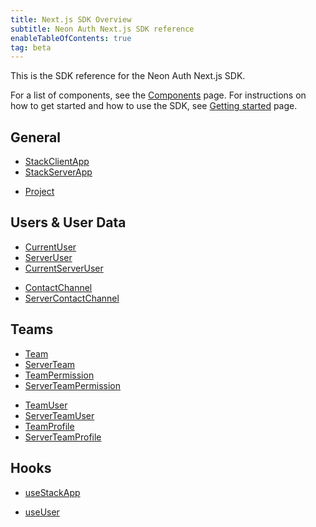```yaml
---
title: Next.js SDK Overview
subtitle: Neon Auth Next.js SDK reference
enableTableOfContents: true
tag: beta
---
```


This is the SDK reference for the Neon Auth Next.js SDK.

For a list of components, see the [Components](/docs/neon-auth/components/components) page. For instructions on how to get started and how to use the SDK, see [Getting started](/docs/neon-auth/quick-start/nextjs) page.

## General

<div style={{ display: 'flex', gap: '2rem' }}>
  <ul style={{ flex: 1 }}>
    <li><a href="/docs/neon-auth/sdk/nextjs/objects/stack-app#stackclientapp">StackClientApp</a></li>
    <li><a href="/docs/neon-auth/sdk/nextjs/objects/stack-app#stackserverapp">StackServerApp</a></li>
  </ul>
  <ul style={{ flex: 1 }}>
    <li><a href="/docs/neon-auth/sdk/nextjs/types/project#project">Project</a></li>
  </ul>
</div>

## Users & User Data

<div style={{ display: 'flex', gap: '2rem' }}>
  <ul style={{ flex: 1 }}>
    <li><a href="/docs/neon-auth/sdk/nextjs/types/user#currentuser">CurrentUser</a></li>
    <li><a href="/docs/neon-auth/sdk/nextjs/types/user#serveruser">ServerUser</a></li>
    <li><a href="/docs/neon-auth/sdk/nextjs/types/user#currentserveruser">CurrentServerUser</a></li>
  </ul>
  <ul style={{ flex: 1 }}>
    <li><a href="/docs/neon-auth/sdk/nextjs/types/contact-channel#contactchannel">ContactChannel</a></li>
    <li><a href="/docs/neon-auth/sdk/nextjs/types/contact-channel#servercontactchannel">ServerContactChannel</a></li>
  </ul>
</div>

## Teams

<div style={{ display: 'flex', gap: '2rem' }}>
  <ul style={{ flex: 1}}>
    <li><a href="/docs/neon-auth/sdk/nextjs/types/team#team">Team</a></li>
    <li><a href="/docs/neon-auth/sdk/nextjs/types/team#serverteam">ServerTeam</a></li>
    <li><a href="/docs/neon-auth/sdk/nextjs/types/team-permission#teampermission">TeamPermission</a></li>
    <li><a href="/docs/neon-auth/sdk/nextjs/types/team-permission#serverteampermission">ServerTeamPermission</a></li>
  </ul>
  <ul style={{ flex: 1 }}>
    <li><a href="/docs/neon-auth/sdk/nextjs/types/team-user#teamuser">TeamUser</a></li>
    <li><a href="/docs/neon-auth/sdk/nextjs/types/team-user#serverteamuser">ServerTeamUser</a></li>
    <li><a href="/docs/neon-auth/sdk/nextjs/types/team-profile#teamprofile">TeamProfile</a></li>
    <li><a href="/docs/neon-auth/sdk/nextjs/types/team-profile#serverteamprofile">ServerTeamProfile</a></li>
  </ul>
</div>

## Hooks

<div style={{ display: 'flex', gap: '2rem' }}>
  <ul style={{ flex: 1 }}>
    <li><a href="/docs/neon-auth/sdk/nextjs/hooks/use-stack-app">useStackApp</a></li>
  </ul>
  <ul style={{ flex: 1 }}>
    <li><a href="/docs/neon-auth/sdk/nextjs/hooks/use-user">useUser</a></li>
  </ul>
</div>

